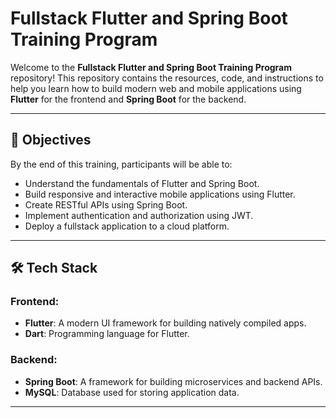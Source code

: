 # Fullstack Flutter and Spring Boot Training Program

Welcome to the **Fullstack Flutter and Spring Boot Training Program** repository! This repository contains the resources, code, and instructions to help you learn how to build modern web and mobile applications using **Flutter** for the frontend and **Spring Boot** for the backend.

---

## 🚀 Objectives
By the end of this training, participants will be able to:
- Understand the fundamentals of Flutter and Spring Boot.
- Build responsive and interactive mobile applications using Flutter.
- Create RESTful APIs using Spring Boot.
- Implement authentication and authorization using JWT.
- Deploy a fullstack application to a cloud platform.

---

## 🛠️ Tech Stack
### **Frontend:**
- **Flutter**: A modern UI framework for building natively compiled apps.
- **Dart**: Programming language for Flutter.

### **Backend:**
- **Spring Boot**: A framework for building microservices and backend APIs.
- **MySQL**: Database used for storing application data.

---